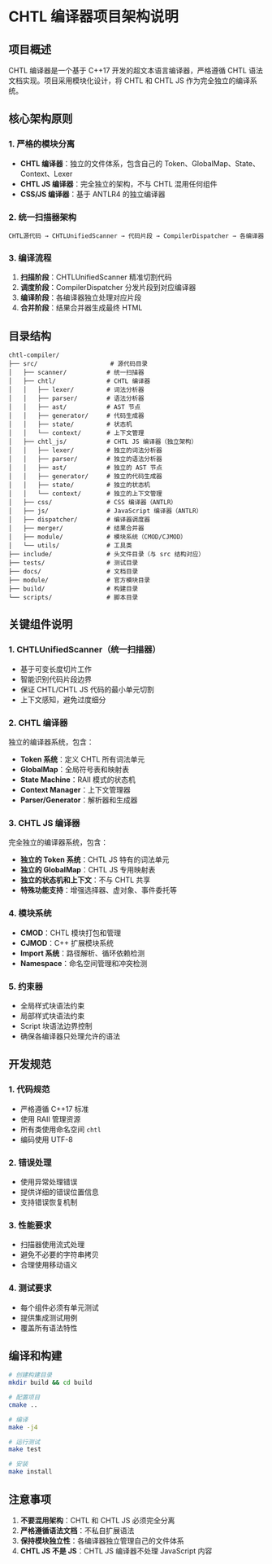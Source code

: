 # CHTL 编译器项目架构说明

## 项目概述
CHTL 编译器是一个基于 C++17 开发的超文本语言编译器，严格遵循 CHTL 语法文档实现。项目采用模块化设计，将 CHTL 和 CHTL JS 作为完全独立的编译系统。

## 核心架构原则

### 1. 严格的模块分离
- **CHTL 编译器**：独立的文件体系，包含自己的 Token、GlobalMap、State、Context、Lexer
- **CHTL JS 编译器**：完全独立的架构，不与 CHTL 混用任何组件
- **CSS/JS 编译器**：基于 ANTLR4 的独立编译器

### 2. 统一扫描器架构
```
CHTL源代码 → CHTLUnifiedScanner → 代码片段 → CompilerDispatcher → 各编译器
```

### 3. 编译流程
1. **扫描阶段**：CHTLUnifiedScanner 精准切割代码
2. **调度阶段**：CompilerDispatcher 分发片段到对应编译器
3. **编译阶段**：各编译器独立处理对应片段
4. **合并阶段**：结果合并器生成最终 HTML

## 目录结构

```
chtl-compiler/
├── src/                    # 源代码目录
│   ├── scanner/           # 统一扫描器
│   ├── chtl/              # CHTL 编译器
│   │   ├── lexer/         # 词法分析器
│   │   ├── parser/        # 语法分析器
│   │   ├── ast/           # AST 节点
│   │   ├── generator/     # 代码生成器
│   │   ├── state/         # 状态机
│   │   └── context/       # 上下文管理
│   ├── chtl_js/           # CHTL JS 编译器（独立架构）
│   │   ├── lexer/         # 独立的词法分析器
│   │   ├── parser/        # 独立的语法分析器
│   │   ├── ast/           # 独立的 AST 节点
│   │   ├── generator/     # 独立的代码生成器
│   │   ├── state/         # 独立的状态机
│   │   └── context/       # 独立的上下文管理
│   ├── css/               # CSS 编译器（ANTLR）
│   ├── js/                # JavaScript 编译器（ANTLR）
│   ├── dispatcher/        # 编译器调度器
│   ├── merger/            # 结果合并器
│   ├── module/            # 模块系统（CMOD/CJMOD）
│   └── utils/             # 工具类
├── include/               # 头文件目录（与 src 结构对应）
├── tests/                 # 测试目录
├── docs/                  # 文档目录
├── module/                # 官方模块目录
├── build/                 # 构建目录
└── scripts/               # 脚本目录
```

## 关键组件说明

### 1. CHTLUnifiedScanner（统一扫描器）
- 基于可变长度切片工作
- 智能识别代码片段边界
- 保证 CHTL/CHTL JS 代码的最小单元切割
- 上下文感知，避免过度细分

### 2. CHTL 编译器
独立的编译器系统，包含：
- **Token 系统**：定义 CHTL 所有词法单元
- **GlobalMap**：全局符号表和映射表
- **State Machine**：RAII 模式的状态机
- **Context Manager**：上下文管理器
- **Parser/Generator**：解析器和生成器

### 3. CHTL JS 编译器
完全独立的编译器系统，包含：
- **独立的 Token 系统**：CHTL JS 特有的词法单元
- **独立的 GlobalMap**：CHTL JS 专用映射表
- **独立的状态机和上下文**：不与 CHTL 共享
- **特殊功能支持**：增强选择器、虚对象、事件委托等

### 4. 模块系统
- **CMOD**：CHTL 模块打包和管理
- **CJMOD**：C++ 扩展模块系统
- **Import 系统**：路径解析、循环依赖检测
- **Namespace**：命名空间管理和冲突检测

### 5. 约束器
- 全局样式块语法约束
- 局部样式块语法约束
- Script 块语法边界控制
- 确保各编译器只处理允许的语法

## 开发规范

### 1. 代码规范
- 严格遵循 C++17 标准
- 使用 RAII 管理资源
- 所有类使用命名空间 `chtl`
- 编码使用 UTF-8

### 2. 错误处理
- 使用异常处理错误
- 提供详细的错误位置信息
- 支持错误恢复机制

### 3. 性能要求
- 扫描器使用流式处理
- 避免不必要的字符串拷贝
- 合理使用移动语义

### 4. 测试要求
- 每个组件必须有单元测试
- 提供集成测试用例
- 覆盖所有语法特性

## 编译和构建

```bash
# 创建构建目录
mkdir build && cd build

# 配置项目
cmake ..

# 编译
make -j4

# 运行测试
make test

# 安装
make install
```

## 注意事项

1. **不要混用架构**：CHTL 和 CHTL JS 必须完全分离
2. **严格遵循语法文档**：不私自扩展语法
3. **保持模块独立性**：各编译器独立管理自己的文件体系
4. **CHTL JS 不是 JS**：CHTL JS 编译器不处理 JavaScript 内容